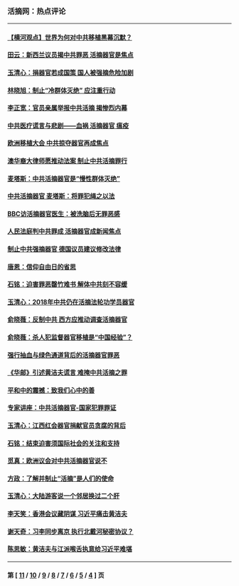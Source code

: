 ### 活摘网：热点评论
---
#### [【横河观点】世界为何对中共移植黑幕沉默？](../../pages/nf5879/n13244249.md?03190430) 
#### [田云：新西兰议员揭中共罪恶 活摘器官是焦点](../../pages/nf5879/n13070629.md?03190430) 
#### [玉清心：捐器官若成国策 国人被强摘危险加剧](../../pages/nf5879/n12802713.md?03190430) 
#### [林晓旭：制止“冷群体灭绝” 应注重行动](../../pages/nf5879/n12779736.md?03190430) 
#### [李正宽：官员亲属举报中共活摘 揭惨烈内幕](../../pages/nf5879/n12684490.md?03190430) 
#### [中共医疗谎言与悲剧——血祸 活摘器官 瘟疫](../../pages/nf5879/n12372103.md?03190430) 
#### [欧洲移植大会 中共掠夺器官再成焦点](../../pages/nf5879/n11538883.md?03190430) 
#### [澳华裔大律师愿推动法案 制止中共活摘罪行](../../pages/nf5879/n11377039.md?03190430) 
#### [麦塔斯：中共活摘器官是“慢性群体灭绝”](../../pages/nf5879/n11350529.md?03190430) 
#### [中共活摘器官 麦塔斯：将罪犯绳之以法](../../pages/nf5879/n11347973.md?03190430) 
#### [BBC访活摘器官医生：被洗脑后无罪恶感](../../pages/nf5879/n11335935.md?03190430) 
#### [人民法庭判中共罪成 活摘器官成新闻焦点](../../pages/nf5879/n11331578.md?03190430) 
#### [制止中共强摘器官 德国议员建议修改法律](../../pages/nf5879/n11249451.md?03190430) 
#### [唐恩：信仰自由日的省思](../../pages/nf5879/n11003525.md?03190430) 
#### [石铭：迫害罪恶罄竹难书  解体中共刻不容缓](../../pages/nf5879/n10942855.md?03190430) 
#### [玉清心：2018年中共仍在活摘法轮功学员器官](../../pages/nf5879/n10914646.md?03190430) 
#### [俞晓薇：反制中共 西方应推动调查活摘器官](../../pages/nf5879/n10794671.md?03190430) 
#### [俞晓薇：杀人犯监督器官移植是“中国经验”？](../../pages/nf5879/n10466427.md?03190430) 
#### [强行抽血与绿色通道背后的活摘器官罪恶](../../pages/nf5879/n10004708.md?03190430) 
#### [《华邮》引述黄洁夫谎言 难掩中共活摘之罪](../../pages/nf5879/n9642309.md?03190430) 
#### [平和中的震撼：致我们心中的善](../../pages/nf5879/n9021123.md?03190430) 
#### [专家讲座：中共活摘器官-国家犯罪罪证](../../pages/nf5879/n8828153.md?03190430) 
#### [玉清心：江西红会器官捐献官员贪腐的背后](../../pages/nf5879/n8522122.md?03190430) 
#### [石铭：结束迫害须国际社会的关注和支持](../../pages/nf5879/n8443497.md?03190430) 
#### [觅真：欧洲议会对中共活摘器官说不](../../pages/nf5879/n8337486.md?03190430) 
#### [方政：了解并制止“活摘”是人们的使命](../../pages/nf5879/n8329214.md?03190430) 
#### [玉清心：大陆游客说一个邻居换过二个肝](../../pages/nf5879/n8291404.md?03190430) 
#### [李天笑：香港会议藏阴谋 习近平痛击黄洁夫](../../pages/nf5879/n8241459.md?03190430) 
#### [谢天奇：习李同步离京 执行北戴河秘密协议？](../../pages/nf5879/n8230418.md?03190430) 
#### [陈思敏：黄洁夫与江派喉舌执意给习近平难堪](../../pages/nf5879/n8222166.md?03190430) 

---
#### 第 [ [11](./11.md?03190430) / [10](./10.md?03190430) / [9](./9.md?03190430) / [8](./8.md?03190430) / [7](./7.md?03190430) / [6](./6.md?03190430) / [5](./5.md?03190430) / [4](./4.md?03190430) ] 页
